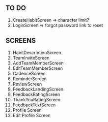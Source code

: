 ## TO DO

1. CreateHabitScreen => character limit?
2. LoginScreen => forgot password link to reset


## SCREENS 

1. HabitDescriptionScreen
2. TeamInviteScreen
3. AddTeamMemberScreen
4. EditTeamMemberScreen
5. CadenceScreen
6. ReminderScreen
7. ReviewScreen
8. FeedbackLandingScreen
9. FeedbackRatingScreen
10. ThankYouRatingScreen
11. FeedbackTextScreen
12. Profile Screen
13. Edit Profile Screen
